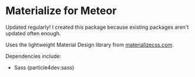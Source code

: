 Materialize for Meteor
======================

Updated regularly! I created this package because existing packages aren't updated often enough.

Uses the lightweight Material Design library from [materializecss.com](materializecss.com).

Dependencies include:
- Sass (particle4dev:sass)
